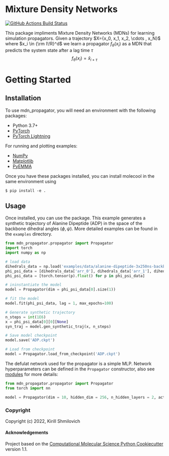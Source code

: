 Mixture Density Networks 
==============================
[//]: # (Badges)
[![GitHub Actions Build Status](https://github.com/Ferg-Lab/mdn_propagator/workflows/CI/badge.svg)](https://github.com/Ferg-Lab/mdn_propagator/actions?query=workflow%3ACI)
<!-- [![codecov](https://codecov.io/gh/Ferg-Lab/MDN_Propagator/branch/main/graph/badge.svg)](https://codecov.io/gh/Ferg-Lab/MDN_Propagator/branch/main) -->


This package impliments Mixture Density Networks (MDNs) for learning simulation propagators. Given a trajectory $X=\{x_0, x_1, x_2, \cdots \, x_N}$ where $x_i \in {\rm I\!R}^d$ we learn a propagator $f_{\theta}(x_i)$ as a MDN that predicts the system state after a lag time $\tau$ $$f_{\theta}(x_i) = \hat{x}_{i+\tau}$$ 

Getting Started
===============


Installation
------------
To use mdn_propagator, you will need an environment with the following packages:

* Python 3.7+
* [PyTorch](https://pytorch.org/get-started/locally/)
* [PyTorch Lightning](https://www.pytorchlightning.ai/)

For running and plotting examples:
* [NumPy](https://numpy.org/install/)
* [Matplotlib](https://matplotlib.org/stable/users/getting_started/)
* [PyEMMA](http://www.emma-project.org/latest/INSTALL.html)

Once you have these packages installed, you can install molecool in the same environment using

```
$ pip install -e .
```

Usage
-------
Once installed, you can use the package. This example generates a synthetic trajectory of Alanine Dipeptide (ADP) in the space of the backbone dihedral angles ($\phi , \psi$). More detailed examples can be found in the `examples` directory. 


```python
from mdn_propagator.propagator import Propagator
import torch
import numpy as np

# load data
dihedrals_data = np.load('examples/data/alanine-dipeptide-3x250ns-backbone-dihedrals.npz')
phi_psi_data = [dihedrals_data['arr_0'], dihedrals_data['arr_1'], dihedrals_data['arr_2']]
phi_psi_data = [torch.tensor(p).float() for p in phi_psi_data]

# ininstantiate the model
model = Propagator(dim = phi_psi_data[0].size(1))

# fit the model
model.fit(phi_psi_data, lag = 1, max_epochs=100)

# Generate synthetic trajectory
n_steps = int(1E6)
x = phi_psi_data[0][0][None]
syn_traj = model.gen_synthetic_traj(x, n_steps)

# Save model checkpoint
model.save('ADP.ckpt')

# Load from checkpoint
model = Propagator.load_from_checkpoint('ADP.ckpt')
```

The defulat network used for the propagator is a simple MLP. Network hyperparameters can be defined in the `Propagator` constructor, also see [modules](mdn_propagator/modules.py) for more details:


```python
from mdn_propagator.propagator import Propagator
from torch import nn

model = Propagator(dim = 10, hidden_dim = 256, n_hidden_layers = 2, activation = nn.ReLU, lr = 1e-4)
```


### Copyright

Copyright (c) 2022, Kirill Shmilovich


#### Acknowledgements
 
Project based on the 
[Computational Molecular Science Python Cookiecutter](https://github.com/molssi/cookiecutter-cms) version 1.1.
